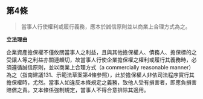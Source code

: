 ## 第4條　

> 當事人行使權利或履行義務，應本於誠信原則並以商業上合理方式為之。

**立法理由**

企業資產擔保權不僅攸關當事人之利益，且與其他擔保權人、債務人、擔保標的之受讓人等之利益亦關連頗切，故當事人行使企業擔保權之權利或履行其義務時，必須遵循誠信原則，並以商業上合理方式（a commercially reasonable manner）為之（指南建議131、示範法草案第4條參照），此於擔保權人非依司法程序實行其擔保權時，尤然。當事人如違反本條規定之義務，致他人受有損害者，即應負損害賠償之責。又本條係強制規定，當事人不得合意排除其適用。

